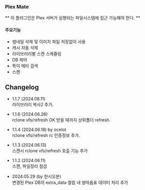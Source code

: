 ### Plex Mate

** 이 플러그인은 Plex 서버가 실행되는 파일시스템에 접근 가능해야 한다. **

#### 주요기능

  * 썸네일 삭제 및 이미지 파일 저장없이 사용
  * 캐시 자동 삭제
  * 라이브러리별 스캔 스케쥴링
  * DB 제어
  * 특이 메타 검색
  * 스캔

## Changelog 
- 1.1.7 (2024.08.11)   
  라이브러리 복사2 추가.   

- 1.1.6 (2024.06.26)   
  rclone vfs/refresh OK 받을 때까지 상위폴더 refresh.   

- 1.1.4 (2024.06.18) by ocelot  
  rclone vfs/refresh rc 인증정보 추가.   

- 1.1.3 (2024.06.13)   
  스캔시 rclone vfs/refresh 호출 기능 추가   

- 1.1.2 (2024.06.11)   
  스캔, 파일정리 점검   

- 2024.05.29 (by 한시오분)      
  변경된 Plex DB의 extra_data 컬럼 내 쌍따옴표 데이터 처리 추가   